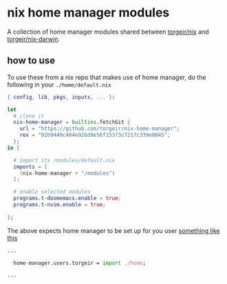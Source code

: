 # nix home manager modules

A collection of home manager modules shared between [torgeir/nix](https://github.com/torgeir/nix) and [torgeir/nix-darwin](https://github.com/torgeir/nix-darwin).

## how to use

To use these from a nix repo that makes use of home manager, do the following in your `./home/default.nix`

```nix
{ config, lib, pkgs, inputs, ... }:

let
  # clone it
  nix-home-manager = builtins.fetchGit {
    url = "https://github.com/torgeir/nix-home-manager";
    rev = "92b9449c404e92bd9e56f15373c7217c339e0045";
  };
in {

  # import its /modules/default.nix
  imports = [
    (nix-home-manager + "/modules")
  ];

  # enable selected modules
  programs.t-doomemacs.enable = true;
  programs.t-nvim.enable = true;
  
};
```

The above expects home manager to be set up for you user [something like this](https://github.com/torgeir/nix/blob/main/flake.nix#L62)

``` nix
...

  home-manager.users.torgeir = import ./home;

...
```

